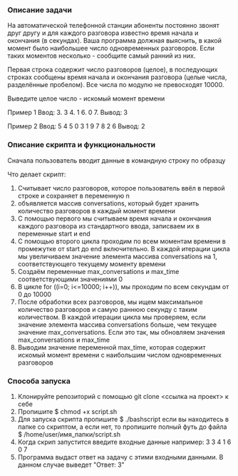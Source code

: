### Описание задачи
На автоматической телефонной станции абоненты постоянно звонят друг другу и для каждого разговора известно время начала и окончания (в секундах). Ваша программа должная выяснить, в какой момент было наибольшее число одновременных разговоров. Если таких моментов несколько - сообщите самый ранний из них.

Первая строка содержит число разговоров (целое), в последующих строках сообщены время начала и окончания разговора (целые числа, разделённые пробелом). Все числа по модулю не превосходят 10000.

Выведите целое число - искомый момент времени

Пример 1
Ввод:
3.
3 4.
1 6.
0 7.
Вывод:
3

Пример 2
Ввод:
5
4 5
0 3
1 9
7 8
2 6
Вывод:
2


### Описание скрипта и функциональности

Сначала пользователь вводит данные в командную строку по образцу

Что делает скрипт:
1. Считывает число разговоров, которое пользователь ввёл в первой строке и сохраняет в переменную n
2. объявляется массив conversations, который будет хранить количество разговоров в каждый момент времени
3. С помощью первого мы считываем время начала и окончания каждого разговора из стандартного ввода, записваем их в переменные start и end
4. C помощью второго цикла проходим по всем моментам времени в промежутке от start до end включительно. В каждой итерации цикла мы увеличиваем значение элемента массива conversations на 1, соответствующего текущему моменту времени
5. Создаём переменные max_conversations и max_time соответствующими значениями 0
6. В цикле for ((i=0; i<=10000; i++)), мы проходим по всем секундам от 0 до 10000
7. После обработки всех разговоров, мы ищем максимальное количество разговоров и самую раннюю секунду с таким количеством. В каждой итерации цикла мы проверяем, если значение элемента массива conversations больше, чем текущее значение max_conversations. Если это так, мы обновляем значения max_conversations и max_time
8. Выводим значение переменной max_time, которая содержит искомый момент времени с наибольшим числом одновременных разговоров


### Способа запуска

1. Клонируйте репозиторий с помощью git clone <ссылка на проект> к себе
2. Пропишите $ chmod +x script.sh
3. Для запуска скрипта пропишите $ ./bashscript если вы находитесь в папке со скриптом, а если нет, то пропишите полный футь до файла $ /home/user/имя_папки/script.sh
4. Когда скрип запустится введите входные данные например:
3
3 4
1 6
0 7
5. Программа выдаст ответ на задачу с этими входными данными. В данном случае выведет "Ответ: 3"
